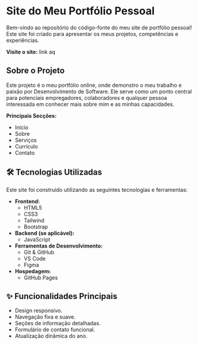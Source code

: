 # Site do Meu Portfólio Pessoal

Bem-vindo ao repositório do código-fonte do meu site de portfólio pessoal! Este site foi criado para apresentar os meus projetos, competências e experiências.

**Visite o site:** link aq

## Sobre o Projeto

Este projeto é o meu portfólio online, onde demonstro o meu trabalho e paixão por Desenvolvimento de Software. Ele serve como um ponto central para potenciais empregadores, colaboradores e qualquer pessoa interessada em conhecer mais sobre mim e as minhas capacidades.

**Principais Secções:**
* Início
* Sobre
* Serviços
* Currículo
* Contato

  
## 🛠️ Tecnologias Utilizadas

Este site foi construído utilizando as seguintes tecnologias e ferramentas:

* **Frontend:**
    * HTML5
    * CSS3
    * Tailwind
    * Bootstrap
* **Backend (se aplicável):**
    * JavaScript
* **Ferramentas de Desenvolvimento:**
    * Git & GitHub
    * VS Code
    * Figma
* **Hospedagem:**
    * GitHub Pages

## ✨ Funcionalidades Principais

* Design responsivo.
* Navegação fixa e suave.
* Seções de informação detalhadas.
* Formulário de contato funcional.
* Atualização dinâmica do ano.

